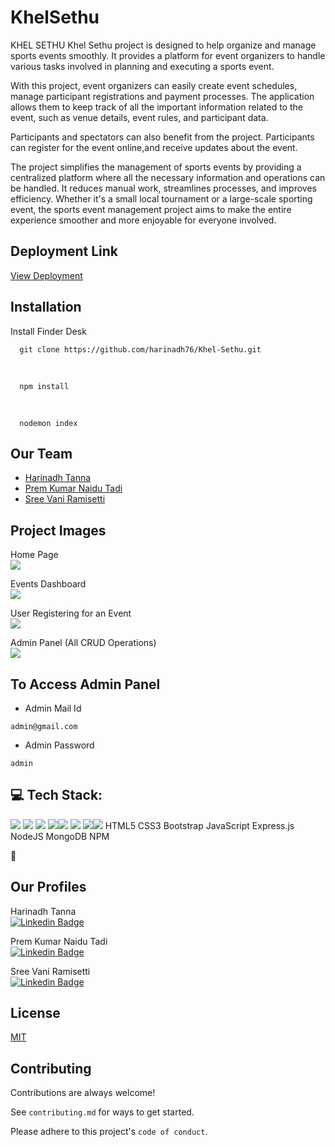 # KhelSethu
KHEL SETHU
Khel Sethu project is designed to help organize and manage sports events smoothly. It provides a platform for event organizers to handle various tasks involved in planning and executing a sports event.

With this project, event organizers can easily create event schedules, manage participant registrations and payment processes. The application allows them to keep track of all the important information related to the event, such as venue details, event rules, and participant data.

Participants and spectators can also benefit from the project. Participants can register for the event online,and receive updates about the event.

The project simplifies the management of sports events by providing a centralized platform where all the necessary information and operations can be handled. It reduces manual work, streamlines processes, and improves efficiency. Whether it's a small local tournament or a large-scale sporting event, the sports event management project aims to make the entire experience smoother and more enjoyable for everyone involved.

<h2>Deployment Link</h2>
<a href="https://khelsethu1.onrender.com/">View Deployment</a>

<h2>Installation</h2>
Install Finder Desk

      git clone https://github.com/harinadh76/Khel-Sethu.git
      
  <br>
  
  
      npm install
      
  <br>
      
  
      nodemon index
<h2>Our Team</h2>
<ul><li><a href="https://github.com/harinadh76">Harinadh Tanna</a></li>
 <li><a href="https://github.com/Prempk29">Prem Kumar Naidu Tadi</a></li>
 <li><a href="https://github.com/R-Sree-Vani">Sree Vani Ramisetti</a></li>
 </ul>
<h2>Project Images</h2>
Home Page<br>
<img src="https://user-images.githubusercontent.com/92932442/238015581-674959aa-a7a2-4516-8606-dac5aef27665.png"><br>


Events Dashboard<br>
<img src="https://user-images.githubusercontent.com/92932442/238015607-0c722e6b-66a8-4f0a-b7c4-813164bc6ee8.png"><br>

User Registering for an Event<br>
<img src="https://user-images.githubusercontent.com/92932442/238015626-701d4b90-ab8e-4bf7-b36d-b80f8689e918.png"><br>

Admin Panel (All CRUD Operations)<br>
<img src="https://user-images.githubusercontent.com/92932442/238015645-3c1c5d11-ba7e-4127-82bb-78bccdbeb3d0.png"><br>

<h2>To Access Admin Panel</h2>
<ul><li>Admin Mail Id</li></ul>


    admin@gmail.com
<ul><li>Admin Password</li></ul>


    admin
<h2>💻 Tech Stack:</h2>
<img src = "https://img.shields.io/badge/-HTML5-E34F26?style=flat&logo=html5&logoColor=white"> <img src = "https://img.shields.io/badge/-CSS3-1572B6?style=flat&logo=css3&logoColor=white">
<img src="https://img.shields.io/badge/-Bootstrap-563D7C?style=flat&logo=bootstrap&logoColor=white">
<img src="https://img.shields.io/badge/-JavaScript-eed718?style=flat&logo=javascript&logoColor=ffffff"><img src="https://img.shields.io/badge/-Express.js-787878?style=flat">
<img src="https://img.shields.io/badge/-Node.js-3C873A?style=flat&logo=Node.js&logoColor=white">
<img src="https://img.shields.io/badge/-MongoDB-4DB33D?style=flat&logo=mongodb&logoColor=FFFFFF"><img src="https://camo.githubusercontent.com/b47580b7e8e0b4ce9bb718070140318f72d316a0c88e0dd53a5ac4b0bdfc755e/68747470733a2f2f696d672e736869656c64732e696f2f62616467652f4e504d2d2532333030303030302e7376673f7374796c653d666f722d7468652d6261646765266c6f676f3d6e706d266c6f676f436f6c6f723d7768697465">
HTML5 CSS3 Bootstrap JavaScript Express.js NodeJS MongoDB NPM 

🔗 <h2>Our Profiles</h2>
Harinadh Tanna<br>
[![Linkedin Badge](https://img.shields.io/badge/-LinkedIn-blue?style=flat&logo=Linkedin&logoColor=white&link=https://www.linkedin.com/in/harinadh-tanna-45b392211/)](https://www.linkedin.com/in/harinadh-tanna-45b392211/)
<br>


Prem Kumar Naidu Tadi<br>
[![Linkedin Badge](https://img.shields.io/badge/-LinkedIn-blue?style=flat&logo=Linkedin&logoColor=white&link=https://www.linkedin.com/in/prem-kumar-naidu-tadi-b47179237/)](https://www.linkedin.com/in/prem-kumar-naidu-tadi-b47179237/)
<br>


Sree Vani Ramisetti<br>
[![Linkedin Badge](https://img.shields.io/badge/-LinkedIn-blue?style=flat&logo=Linkedin&logoColor=white&link=https://www.linkedin.com/in/sree-vani-ramisetti-7b0579208/)](https://www.linkedin.com/in/sree-vani-ramisetti-7b0579208/)


<h2>License</h2>
<a href="https://choosealicense.com/licenses/mit/">MIT</a>

<h2>Contributing</h2>
Contributions are always welcome!

See `contributing.md` for ways to get started.

Please adhere to this project's `code of conduct`.
